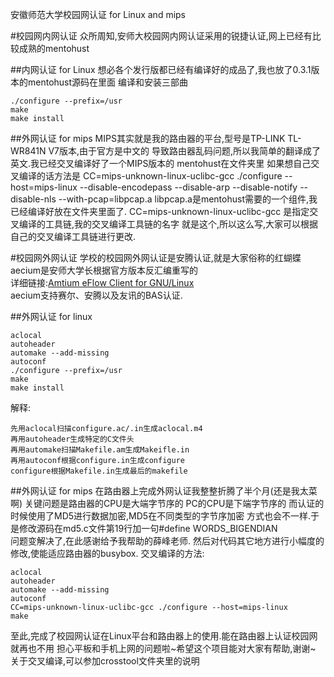 安徽师范大学校园网认证 for Linux and mips

#校园网内网认证
众所周知,安师大校园网内网认证采用的锐捷认证,网上已经有比较成熟的mentohust

##内网认证 for Linux
想必各个发行版都已经有编译好的成品了,我也放了0.3.1版本的mentohust源码在里面
编译和安装三部曲

	./configure --prefix=/usr
	make
	make install

##外网认证 for mips
MIPS其实就是我的路由器的平台,型号是TP-LINK TL-WR841N V7版本,由于官方是中文的
导致路由器乱码问题,所以我简单的翻译成了英文.我已经交叉编译好了一个MIPS版本的
mentohust在文件夹里
如果想自己交叉编译的话方法是
CC=mips-unknown-linux-uclibc-gcc ./configure --host=mips-linux --disable-encodepass --disable-arp --disable-notify --disable-nls --with-pcap=libpcap.a
libpcap.a是mentohust需要的一个组件,我已经编译好放在文件夹里面了.
CC=mips-unknown-linux-uclibc-gcc 是指定交叉编译的工具链,我的交叉编译工具链的名字
就是这个,所以这么写,大家可以根据自己的交叉编译工具链进行更改.

#校园网外网认证
学校的校园网外网认证是安腾认证,就是大家俗称的红蝴蝶  
aecium是安师大学长根据官方版本反汇编重写的  
详细链接:[Amtium eFlow Client for GNU/Linux](http://www.anshida.net/bbs/thread-28476-1-1.html)  
aecium支持赛尔、安腾以及友讯的BAS认证.  

##外网认证 for linux

	aclocal
	autoheader
	automake --add-missing
	autoconf
	./configure --prefix=/usr
	make
	make install
解释:

	先用aclocal扫描configure.ac/.in生成aclocal.m4
	再用autoheader生成特定的C文件头
	再用automake扫描Makefile.am生成Makeifle.in
	再用autoconf根据configure.in生成configure
	configure根据Makefile.in生成最后的makefile

##外网认证 for mips
在路由器上完成外网认证我整整折腾了半个月(还是我太菜啊)
关键问题是路由器的CPU是大端字节序的 PC的CPU是下端字节序的
而认证的时候使用了MD5进行数据加密,MD5在不同类型的字节序加密
方式也会不一样.于是修改源码在md5.c文件第19行加一句#define WORDS_BIGENDIAN  
问题变解决了,在此感谢给予我帮助的薛峰老师.
然后对代码其它地方进行小幅度的修改,使能适应路由器的busybox.
交叉编译的方法:

	aclocal
	autoheader
	automake --add-missing
	autoconf
	CC=mips-unknown-linux-uclibc-gcc ./configure --host=mips-linux
	make
至此,完成了校园网认证在Linux平台和路由器上的使用.能在路由器上认证校园网就再也不用
担心平板和手机上网的问题啦~希望这个项目能对大家有帮助,谢谢~  
关于交叉编译,可以参加crosstool文件夹里的说明

